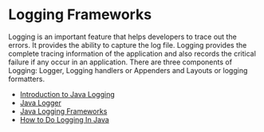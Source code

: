 # Logging Frameworks

Logging is an important feature that helps developers to trace out the errors. It provides the ability to capture the log file. Logging provides the complete tracing information of the application and also records the critical failure if any occur in an application. There are three components of Logging: Logger, Logging handlers or Appenders and Layouts or logging formatters.

- [Introduction to Java Logging](https://www.baeldung.com/java-logging-intro)
- [Java Logger](https://www.javatpoint.com/java-logger)
- [Java Logging Frameworks](https://en.wikipedia.org/wiki/Java_logging_framework)
- [How to Do Logging In Java](https://www.marcobehler.com/guides/java-logging)

